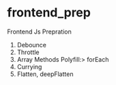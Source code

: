 # frontend_prep
Frontend Js Prepration
1. Debounce
2. Throttle
3. Array Methods Polyfill:> forEach
4. Currying
5. Flatten, deepFlatten
